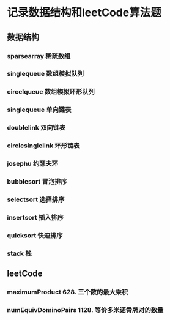 # 记录数据结构和leetCode算法题

## 数据结构

### sparsearray 稀疏数组

### singlequeue 数组模拟队列

### circelqueue 数组模拟环形队列

### singlequeue 单向链表

### doublelink 双向链表

### circlesinglelink 环形链表

### josephu 约瑟夫环

### bubblesort 冒泡排序

### selectsort 选择排序

### insertsort 插入排序

### quicksort 快速排序

### stack 栈


## leetCode

### maximumProduct 628. 三个数的最大乘积

### numEquivDominoPairs 1128. 等价多米诺骨牌对的数量